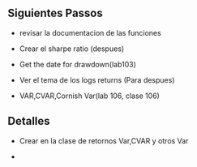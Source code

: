 ## Siguientes Passos

* revisar la documentacion de las funciones

* Crear el sharpe ratio (despues)

* Get the date for drawdown(lab103)

* Ver el tema de los logs returns (Para despues)

* VAR,CVAR,Cornish Var(lab 106, clase 106)


## Detalles

* Crear en la clase de retornos Var,CVAR y otros Var

* 
